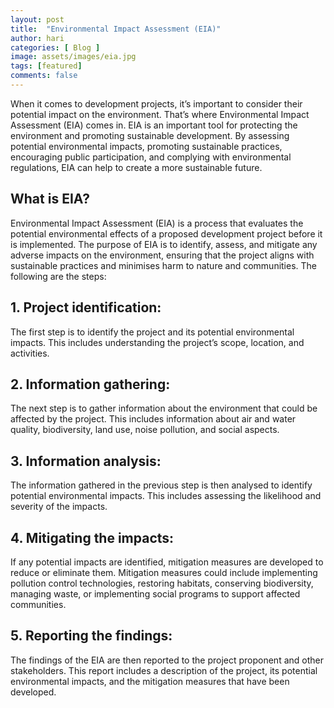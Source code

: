 ```yaml
---
layout: post
title:  "Environmental Impact Assessment (EIA)"
author: hari
categories: [ Blog ]
image: assets/images/eia.jpg
tags: [featured]
comments: false
---
```

When it comes to development projects, it’s important to consider their potential impact on the environment. That’s where Environmental Impact Assessment (EIA) comes in. EIA is an important tool for protecting the environment and promoting sustainable development. By assessing potential environmental impacts, promoting sustainable practices, encouraging public participation, and complying with environmental regulations, EIA can help to create a more sustainable future.

## What is EIA?
Environmental Impact Assessment (EIA) is a process that evaluates the potential environmental effects of a proposed development project before it is implemented. The purpose of EIA is to identify, assess, and mitigate any adverse impacts on the environment, ensuring that the project aligns with sustainable practices and minimises harm to nature and communities.
The following are the steps:

## 1. Project identification:
The first step is to identify the project and its potential environmental impacts. This includes understanding the project’s scope, location, and activities.

## 2. Information gathering:
The next step is to gather information about the environment that could be affected by the project. This includes information about air and water quality, biodiversity, land use, noise pollution, and social aspects.

## 3. Information analysis:
The information gathered in the previous step is then analysed to identify potential environmental impacts. This includes assessing the likelihood and severity of the impacts.

## 4. Mitigating the impacts:
If any potential impacts are identified, mitigation measures are developed to reduce or eliminate them. Mitigation measures could include implementing pollution control technologies, restoring habitats, conserving biodiversity, managing waste, or implementing social programs to support affected communities.

## 5. Reporting the findings:
The findings of the EIA are then reported to the project proponent and other stakeholders. This report includes a description of the project, its potential environmental impacts, and the mitigation measures that have been developed.
